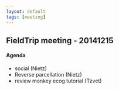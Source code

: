 ```yaml
---
layout: default
tags: [meeting]
---
```


## FieldTrip meeting - 20141215

#### Agenda

   * social (Nietz)
   * Reverse parcellation (Nietz)
   * review monkey ecog tutorial (Tzvet)
